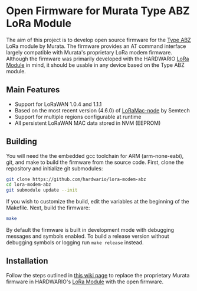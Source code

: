 # Open Firmware for Murata Type ABZ LoRa Module

The aim of this project is to develop open source firmware for the [Type ABZ](https://www.murata.com/en-us/products/connectivitymodule/lpwa/overview/lineup/type-abz-093) LoRa module by Murata. The firmware provides an AT command interface largely compatible with Murata's proprietary LoRa modem firmware. Although the firmware was primarily developed with the HARDWARIO [LoRa Module](https://shop.hardwario.com/lora-module/) in mind, it should be usable in any device based on the Type ABZ module.

## Main Features

* Support for LoRaWAN 1.0.4 and 1.1.1
* Based on the most recent version (4.6.0) of [LoRaMac-node](https://github.com/Lora-net/LoRaMac-node) by Semtech
* Support for multiple regions configurable at runtime
* All persistent LoRaWAN MAC data stored in NVM (EEPROM)

## Building

You will need the the embedded gcc toolchain for ARM (arm-none-eabi), git, and make to build the firmware from the source code. First, clone the repository and initialize git submodules:
```sh
git clone https://github.com/hardwario/lora-modem-abz
cd lora-modem-abz
git submodule update --init
```
If you wish to customize the build, edit the variables at the beginning of the Makefile. Next, build the firmware:
```sh
make
```
By default the firmware is built in development mode with debugging messages and symbols enabled. To build a release version without debugging symbols or logging run `make release` instead.

## Installation
Follow the steps outlined in [this wiki page](https://github.com/hardwario/lora-modem-abz/wiki/LoRa-Module-Firmware-Replacement) to replace the proprietary Murata firmware in HARDWARIO's [LoRa Module](https://shop.hardwario.com/lora-module/) with the open firmware.

